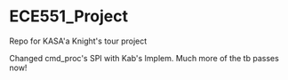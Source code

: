 # ECE551_Project
Repo for KASA'a Knight's tour project

Changed cmd_proc's SPI with Kab's Implem. Much more of the tb passes now!
